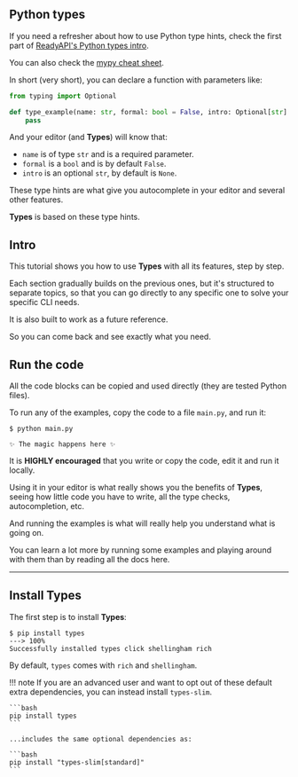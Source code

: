 ## Python types

If you need a refresher about how to use Python type hints, check the first part of <a href="https://readyapi.khulnasoft.com/python-types/" class="external-link" target="_blank">ReadyAPI's Python types intro</a>.

You can also check the <a href="https://mypy.readthedocs.io/en/latest/cheat_sheet_py3.html" class="external-link" target="_blank">mypy cheat sheet</a>.

In short (very short), you can declare a function with parameters like:

```Python
from typing import Optional

def type_example(name: str, formal: bool = False, intro: Optional[str] = None):
    pass
```

And your editor (and **Types**) will know that:

* `name` is of type `str` and is a required parameter.
* `formal` is a `bool` and is by default `False`.
* `intro` is an optional `str`, by default is `None`.

These type hints are what give you autocomplete in your editor and several other features.

**Types** is based on these type hints.

## Intro

This tutorial shows you how to use **Types** with all its features, step by step.

Each section gradually builds on the previous ones, but it's structured to separate topics, so that you can go directly to any specific one to solve your specific CLI needs.

It is also built to work as a future reference.

So you can come back and see exactly what you need.

## Run the code

All the code blocks can be copied and used directly (they are tested Python files).

To run any of the examples, copy the code to a file `main.py`, and run it:

<div class="termy">

```console
$ python main.py

✨ The magic happens here ✨
```

</div>

It is **HIGHLY encouraged** that you write or copy the code, edit it and run it locally.

Using it in your editor is what really shows you the benefits of **Types**, seeing how little code you have to write, all the type checks, autocompletion, etc.

And running the examples is what will really help you understand what is going on.

You can learn a lot more by running some examples and playing around with them than by reading all the docs here.

---

## Install **Types**

The first step is to install **Types**:

<div class="termy">

```console
$ pip install types
---> 100%
Successfully installed types click shellingham rich
```

</div>

By default, `types` comes with `rich` and `shellingham`.

!!! note
    If you are an advanced user and want to opt out of these default extra dependencies, you can instead install `types-slim`.

    ```bash
    pip install types
    ```

    ...includes the same optional dependencies as:

    ```bash
    pip install "types-slim[standard]"
    ```
